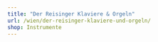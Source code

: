 ```yaml
---
title: "Der Reisinger Klaviere & Orgeln"
url: /wien/der-reisinger-klaviere-und-orgeln/
shop: Instrumente
---
```


